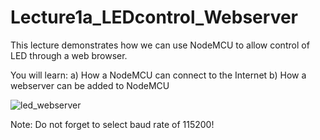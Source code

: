 # Lecture1a_LEDcontrol_Webserver
This lecture demonstrates how we can use NodeMCU to allow control of LED through a web browser.

You will learn:
a) How a NodeMCU can connect to the Internet 
b) How a webserver can be added to NodeMCU


![led_webserver](https://user-images.githubusercontent.com/11530521/50459843-0e40f200-09a2-11e9-842d-f014de4ee35d.png)

Note: Do not forget to select baud rate of 115200!

